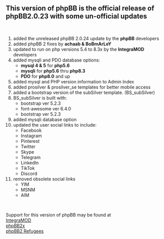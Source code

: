 <h2>This version of phpBB is the official release of phpBB2.0.23 with some un-official updates</h2> 
<br />
<ol>
	<li>added the unreleased phpBB 2.0.24 update by the <b>phpBB</b> developers</b></li>
	<li>added phpBB 2 fixes by <b>achaab & BoBmArLeY</b></li>
	<li>updated to run on php versions 5.4 to 8.3x by the <b>IntegraMOD</b> developers</li>
	<li>added mysqli and PDO database options:
	    <ul>
                <li><b>mysql 4 & 5</b> for <b>php5.6</b></li>
		<li><b>mysqli</b> for <b>php5.6</b> thru <b>php8.3</b></li>
		<li><b>PDO</b> for <b>php8.0</b> and up</li>
	    </ul>
	</li>
	<li>added mysql and PHP version information to Admin Index</li>
	<li>added prosilver & prosilver_se templates for better mobile access</li>
	<li>added a bootstrap version of the subSilver template. (BS_subSilver)</li>
	<li>BS_subSilver is built with:
	    <ul>
                <li>bootstrap ver 5.2.3</li>
                <li>font-awesome ver 6.4.0</li>
                <li>bootstrap ver 5.2.3</li>
	    </ul>
	</li>
	<li>added mysqli database option</li>
	<li>updated the user social links to include:
	    <ul>
                <li>Facebook</li>
                <li>Instagram</li>
                <li>Pinterest</li>
                <li>Twitter</li>
                <li>Skype</li>
                <li>Telegram</li>
                <li>LinkedIn</li>
                <li>TikTok</li>
                <li>Discord</li>
	    </ul>
	</li>
	<li>removed obsolete social links
	    <ul>
                <li>YIM</li>
                <li>MSNM</li>
                <li>AIM</li>
	    </ul>
	</li>			

</ol>
<br />





<p>Support for this version of phpBB may be found at<br>
<a href="https://www.integramod.com">IntegraMOD</a><br>
<a href="https://www.phpbb2x.com">phpBB2x</a><br>
<a href="http://www.phpbb2refugees.com/">phpBB2 Refugees</a>
</p>
